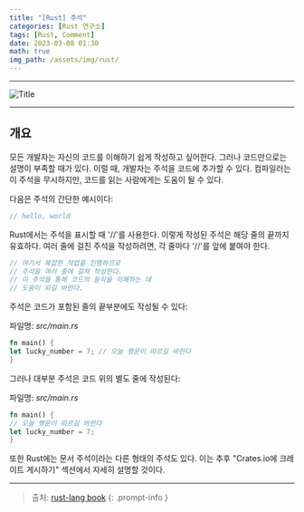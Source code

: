 ```yaml
---
title: "[Rust] 주석"
categories: [Rust 연구소]
tags: [Rust, Comment]
date: 2023-03-08 01:30
math: true
img_path: /assets/img/rust/
---
```


---

![Title](rust_title.png)

---

## **개요**

모든 개발자는 자신의 코드를 이해하기 쉽게 작성하고 싶어한다. 그러나 코드만으로는 설명이 부족할 때가 있다. 이럴 때, 개발자는 주석을 코드에 추가할 수 있다. 컴파일러는 이 주석을 무시하지만, 코드를 읽는 사람에게는 도움이 될 수 있다.

다음은 주석의 간단한 예시이다:

```rs
// hello, world
```

Rust에서는 주석을 표시할 때 '//'를 사용한다. 이렇게 작성된 주석은 해당 줄의 끝까지 유효하다. 여러 줄에 걸친 주석을 작성하려면, 각 줄마다 '//'를 앞에 붙여야 한다.

```rs
// 여기서 복잡한 작업을 진행하므로
// 주석을 여러 줄에 걸쳐 작성한다.
// 이 주석을 통해 코드의 동작을 이해하는 데
// 도움이 되길 바란다.
```

주석은 코드가 포함된 줄의 끝부분에도 작성될 수 있다:

파일명: *src/main.rs*

```rs
fn main() {
let lucky_number = 7; // 오늘 행운이 따르길 바란다
}
```

그러나 대부분 주석은 코드 위의 별도 줄에 작성된다:

파일명: *src/main.rs*

```rs
fn main() {
// 오늘 행운이 따르길 바란다
let lucky_number = 7;
}
```

또한 Rust에는 문서 주석이라는 다른 형태의 주석도 있다. 이는 추후 "Crates.io에 크레이트 게시하기" 섹션에서 자세히 설명할 것이다.

---

> 출처: [rust-lang book](https://doc.rust-lang.org/book/ch03-04-comments.html)
{: .prompt-info }
